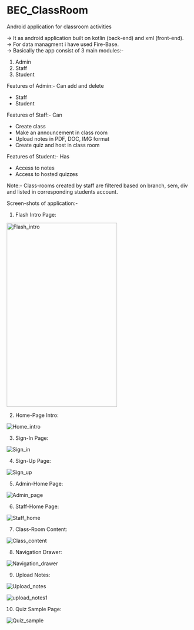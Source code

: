 # BEC_ClassRoom
Android application for classroom activities

-> It as android application built on kotlin (back-end) and xml (front-end).</br>
-> For data managment i have used Fire-Base.</br>
-> Basically the app consist of 3 main modules:-
   1. Admin
   2. Staff
   3. Student
 
 Features of Admin:- Can add and delete
 * Staff
 * Student
 
 Features of Staff:- Can
 * Create class
 * Make an announcement in class room
 * Upload notes in PDF, DOC, IMG format
 * Create quiz and host in class room
 
 Features of Student:- Has
 * Access to notes
 * Access to hosted quizzes

Note:- Class-rooms created by staff are filtered based on branch, sem, div and listed in corresponding students account.

Screen-shots of application:-

1. Flash Intro Page:

<img src="https://user-images.githubusercontent.com/71179766/120666062-e971d280-c4a9-11eb-8699-33a7e8fe248a.jpg" alt="Flash_intro" width="300" height="500" class="center"/>

2. Home-Page Intro:

![Home_intro](https://user-images.githubusercontent.com/71179766/120666648-61d89380-c4aa-11eb-8810-d6919f1ed24d.jpg)

3. Sign-In Page:

![Sign_in](https://user-images.githubusercontent.com/71179766/120666918-9cdac700-c4aa-11eb-8756-496846047234.jpg)

4. Sign-Up Page:

![Sign_up](https://user-images.githubusercontent.com/71179766/120667163-dad7eb00-c4aa-11eb-8335-de6423f491bf.jpg)

5. Admin-Home Page:

![Admin_page](https://user-images.githubusercontent.com/71179766/120667877-8a14c200-c4ab-11eb-8792-5ab27856aa79.jpg)

6. Staff-Home Page:

![Staff_home](https://user-images.githubusercontent.com/71179766/120670851-70c14500-c4ae-11eb-92af-5a46911dbcd8.jpg)

7. Class-Room Content:

![Class_content](https://user-images.githubusercontent.com/71179766/120671815-5fc50380-c4af-11eb-9664-c8bafafb790a.jpg)

8. Navigation Drawer:

![Navigation_drawer](https://user-images.githubusercontent.com/71179766/120672284-c9451200-c4af-11eb-9e55-b599dbf12f76.jpg)

9. Upload Notes:

![Upload_notes](https://user-images.githubusercontent.com/71179766/120672533-05787280-c4b0-11eb-8fe8-04fe3d21385c.jpg)

![upload_notes1](https://user-images.githubusercontent.com/71179766/120672680-250f9b00-c4b0-11eb-9443-51e5155dccde.jpg)

10. Quiz Sample Page:

![Quiz_sample](https://user-images.githubusercontent.com/71179766/120672909-58eac080-c4b0-11eb-9d22-f9a92f34a630.jpg)

